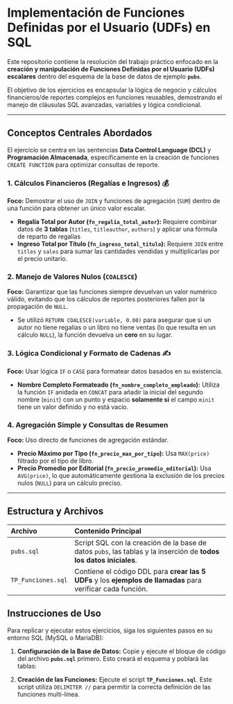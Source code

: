 # Implementación de Funciones Definidas por el Usuario (UDFs) en SQL

Este repositorio contiene la resolución del trabajo práctico enfocado en la **creación y manipulación de Funciones Definidas por el Usuario (UDFs) escalares** dentro del esquema de la base de datos de ejemplo **`pubs`**.

El objetivo de los ejercicios es encapsular la lógica de negocio y cálculos financieros/de reportes complejos en funciones reusables, demostrando el manejo de cláusulas SQL avanzadas, variables y lógica condicional.

---

## Conceptos Centrales Abordados

El ejercicio se centra en las sentencias **Data Control Language (DCL)** y **Programación Almacenada**, específicamente en la creación de funciones `CREATE FUNCTION` para optimizar consultas de reporte.

### 1. Cálculos Financieros (Regalías e Ingresos) 💰

**Foco:** Demostrar el uso de `JOIN` y funciones de agregación (`SUM`) dentro de una función para obtener un único valor escalar.

* **Regalía Total por Autor (`fn_regalia_total_autor`):** Requiere combinar datos de **3 tablas** (`titles`, `titleauthor`, `authors`) y aplicar una fórmula de reparto de regalías
* **Ingreso Total por Título (`fn_ingreso_total_titulo`):** Requiere `JOIN` entre `titles` y `sales` para sumar las cantidades vendidas y multiplicarlas por el precio unitario.

### 2. Manejo de Valores Nulos (`COALESCE`)

**Foco:** Garantizar que las funciones siempre devuelvan un valor numérico válido, evitando que los cálculos de reportes posteriores fallen por la propagación de `NULL`.

* Se utilizó `RETURN COALESCE(variable, 0.00)` para asegurar que si un autor no tiene regalías o un libro no tiene ventas (lo que resulta en un cálculo `NULL`), la función devuelva un **cero** en su lugar.

### 3. Lógica Condicional y Formato de Cadenas ✍️

**Foco:** Usar lógica `IF` o `CASE` para formatear datos basados en su existencia.

* **Nombre Completo Formateado (`fn_nombre_completo_empleado`):** Utiliza la función `IF` anidada en `CONCAT` para añadir la inicial del segundo nombre (`minit`) con un punto y espacio **solamente si** el campo `minit` tiene un valor definido y no está vacío.

### 4. Agregación Simple y Consultas de Resumen

**Foco:** Uso directo de funciones de agregación estándar.

* **Precio Máximo por Tipo (`fn_precio_max_por_tipo`):** Usa `MAX(price)` filtrado por el tipo de libro.
* **Precio Promedio por Editorial (`fn_precio_promedio_editorial`):** Usa `AVG(price)`, lo que automáticamente gestiona la exclusión de los precios nulos (`NULL`) para un cálculo preciso.

---

## Estructura y Archivos

| Archivo | Contenido Principal |
| :--- | :--- |
| `pubs.sql` | Script SQL con la creación de la base de datos `pubs`, las tablas y la inserción de **todos los datos iniciales**. |
| `TP_Funciones.sql` | Contiene el código DDL para **crear las 5 UDFs** y los **ejemplos de llamadas** para verificar cada función. |

## Instrucciones de Uso

Para replicar y ejecutar estos ejercicios, siga los siguientes pasos en su entorno SQL (MySQL o MariaDB):

1.  **Configuración de la Base de Datos:**
    Copie y ejecute el bloque de código del archivo **`pubs.sql`** primero. Esto creará el esquema y poblará las tablas:

2.  **Creación de las Funciones:**
    Ejecute el script **`TP_Funciones.sql`**. Este script utiliza `DELIMITER //` para permitir la correcta definición de las funciones multi-línea.

